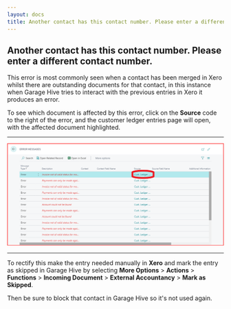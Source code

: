 ```yaml
---
layout: docs
title: Another contact has this contact number. Please enter a different contact number
---
```


## Another contact has this contact number. Please enter a different contact number. 

This error is most commonly seen when a contact has been merged in Xero whilst there are outstanding documents for that contact, in this instance when Garage Hive tries to interact with the previous entries in Xero it produces an error. 

To see which document is affected by this error, click on the **Source** code to the right of the error, and the customer ledger entries page will open, with the affected document highlighted. 

---

![](media/xero-error-source.png)

---

To rectify this make the entry needed manually in **Xero** and mark the entry as skipped in Garage Hive by selecting **More Options** > **Actions** > **Functions** > **Incoming Document** > **External Accountancy** > **Mark as Skipped**.

Then be sure to block that contact in Garage Hive so it's not used again.

